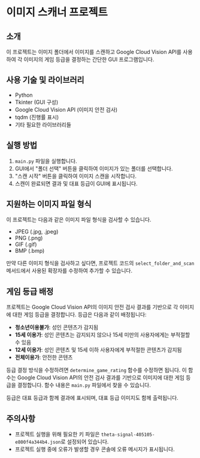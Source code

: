# 이미지 스캐너 프로젝트

## 소개
이 프로젝트는 이미지 폴더에서 이미지를 스캔하고 Google Cloud Vision API를 사용하여 각 이미지의 게임 등급을 결정하는 간단한 GUI 프로그램입니다.

## 사용 기술 및 라이브러리
- Python
- Tkinter (GUI 구성)
- Google Cloud Vision API (이미지 안전 검사)
- tqdm (진행률 표시)
- 기타 필요한 라이브러리들

## 실행 방법
1. `main.py` 파일을 실행합니다.
2. GUI에서 "폴더 선택" 버튼을 클릭하여 이미지가 있는 폴더를 선택합니다.
3. "스캔 시작" 버튼을 클릭하여 이미지 스캔을 시작합니다.
4. 스캔이 완료되면 결과 및 대표 등급이 GUI에 표시됩니다.

## 지원하는 이미지 파일 형식
이 프로젝트는 다음과 같은 이미지 파일 형식을 검사할 수 있습니다.
- JPEG (.jpg, .jpeg)
- PNG (.png)
- GIF (.gif)
- BMP (.bmp)

만약 다른 이미지 형식을 검사하고 싶다면, 프로젝트 코드의 `select_folder_and_scan` 메서드에서 사용된 확장자를 수정하여 추가할 수 있습니다.

## 게임 등급 배정
프로젝트는 Google Cloud Vision API의 이미지 안전 검사 결과를 기반으로 각 이미지에 대한 게임 등급을 결정합니다. 등급은 다음과 같이 배정됩니다:

- **청소년이용불가**: 성인 콘텐츠가 감지됨
- **15세 이용가**: 성인 콘텐츠는 감지되지 않으나 15세 미만의 사용자에게는 부적절할 수 있음
- **12세 이용가**: 성인 콘텐츠 및 15세 이하 사용자에게 부적절한 콘텐츠가 감지됨
- **전체이용가**: 안전한 콘텐츠

등급 결정 방식을 수정하려면 `determine_game_rating` 함수를 수정하면 됩니다. 이 함수는 Google Cloud Vision API의 안전 검사 결과를 기반으로 이미지에 대한 게임 등급을 결정합니다. 함수 내용은 `main.py` 파일에서 찾을 수 있습니다.

등급은 대표 등급과 함께 결과에 표시되며, 대표 등급 이미지도 함께 출력됩니다.

## 주의사항
- 프로젝트 실행을 위해 필요한 키 파일은 `theta-signal-405105-e800f4a344b4.json`로 설정되어 있습니다.
- 프로젝트 실행 중에 오류가 발생할 경우 콘솔에 오류 메시지가 표시됩니다.

